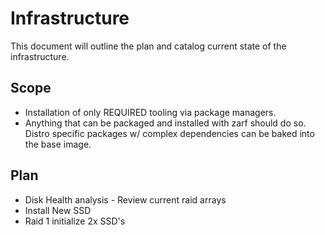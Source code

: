 # Infrastructure

This document will outline the plan and catalog current state of the infrastructure.

## Scope
- Installation of only REQUIRED tooling via package managers.
- Anything that can be packaged and installed with zarf should do so. Distro specific packages w/ complex dependencies can be baked into the base image.

## Plan

- Disk Health analysis - Review current raid arrays
- Install New SSD
- Raid 1 initialize 2x SSD's